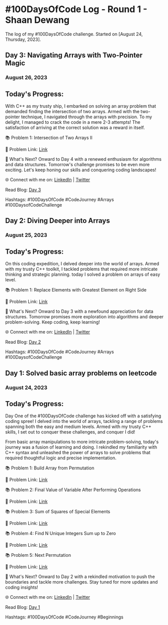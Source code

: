 # #100DaysOfCode Log - Round 1 - Shaan Dewang

The log of my #100DaysOfCode challenge. Started on [August 24, Thursday, 2023].

## Day 3: Navigating Arrays with Two-Pointer Magic

### August 26, 2023
## Today's Progress:

With C++ as my trusty ship, I embarked on solving an array problem that demanded finding the intersection of two arrays. Armed with the two-pointer technique, I navigated through the arrays with precision. To my delight, I managed to crack the code in a mere 2-3 attempts! The satisfaction of arriving at the correct solution was a reward in itself. 

📚 Problem 1:  Intersection of Two Arrays II

🔗 Problem Link: [Link](https://leetcode.com/problems/intersection-of-two-arrays-ii/description/)

🚀 What's Next?
Onward to Day 4 with a renewed enthusiasm for algorithms and data structures. Tomorrow's challenge promises to be even more exciting. Let's keep honing our skills and conquering coding landscapes!

🌐 Connect with me on: [LinkedIn](https://www.linkedin.com/in/shaan-04f21/) | [Twitter](https://twitter.com/ShaanDewang_21)

 Read Blog: [Day 3](https://coddingjournal.blogspot.com/2023/08/day-3-of-100-days-of-code-navigating.html)

Hashtags: #100DaysOfCode #CodeJourney #Arrays #100DaysofCodeChallenge

## Day 2: Diving Deeper into Arrays

### August 25, 2023
## Today's Progress:

On this coding expedition, I delved deeper into the world of arrays. Armed with my trusty C++ toolkit, I tackled problems that required more intricate thinking and strategic planning. today I solved a problem on arrays of easy level.

📚 Problem 1:  Replace Elements with Greatest Element on Right Side

🔗 Problem Link: [Link](https://leetcode.com/problems/replace-elements-with-greatest-element-on-right-side/description/)

🚀 What's Next?
Onward to Day 3 with a newfound appreciation for data structures. Tomorrow promises more exploration into algorithms and deeper problem-solving. Keep coding, keep learning!

🌐 Connect with me on: [LinkedIn](https://www.linkedin.com/in/shaan-04f21/) | [Twitter](https://twitter.com/ShaanDewang_21)

 Read Blog: [Day 2](https://coddingjournal.blogspot.com/2023/08/day-2-of-100-days-of-code-diving-deeper.html)

Hashtags: #100DaysOfCode #CodeJourney #Arrays #100DaysofCodeChallenge

## Day 1: Solved basic array problems on leetcode

### August 24, 2023
## Today's Progress:

Day One of the #100DaysOfCode challenge has kicked off with a satisfying coding spree! I delved into the world of arrays, tackling a range of problems spanning both the easy and medium levels. Armed with my trusty C++ skills, I set out to conquer these challenges, and conquer I did!

From basic array manipulations to more intricate problem-solving, today's journey was a fusion of learning and doing. I rekindled my familiarity with C++ syntax and unleashed the power of arrays to solve problems that required thoughtful logic and precise implementation.

📚 Problem 1: Build Array from Permutation

🔗 Problem Link: [Link](https://leetcode.com/problems/build-array-from-permutation/description/)

📚 Problem 2: Final Value of Variable After Performing Operations

🔗 Problem Link: [Link](https://leetcode.com/problems/final-value-of-variable-after-performing-operations/description/)

📚 Problem 3: Sum of Squares of Special Elements

🔗 Problem Link: [Link](https://leetcode.com/problems/sum-of-squares-of-special-elements/description/)

📚 Problem 4: Find N Unique Integers Sum up to Zero

🔗 Problem Link: [Link](https://leetcode.com/problems/find-n-unique-integers-sum-up-to-zero/description/)

📚 Problem 5: Next Permutation

🔗 Problem Link: [Link](https://leetcode.com/problems/next-permutation/description/)

🚀 What's Next?
Onward to Day 2 with a rekindled motivation to push the boundaries and tackle more challenges. Stay tuned for more updates and coding insights!

🌐 Connect with me on: [LinkedIn](https://www.linkedin.com/in/shaan-04f21/) | [Twitter](https://twitter.com/ShaanDewang_21)

 Read Blog: [Day 1](https://coddingjournal.blogspot.com/2023/08/day-1-solved-basic-array-problems-on.html)

Hashtags: #100DaysOfCode #CodeJourney #Beginnings
